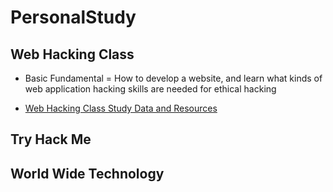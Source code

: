 # PersonalStudy

## Web Hacking Class

* Basic Fundamental = How to develop a website, and learn what kinds of web application hacking skills are needed for ethical hacking
  
* [Web Hacking Class Study Data and Resources](https://github.com/SEUNGHO-Y00/Web-Hacking-Class)

## Try Hack Me

## World Wide Technology
